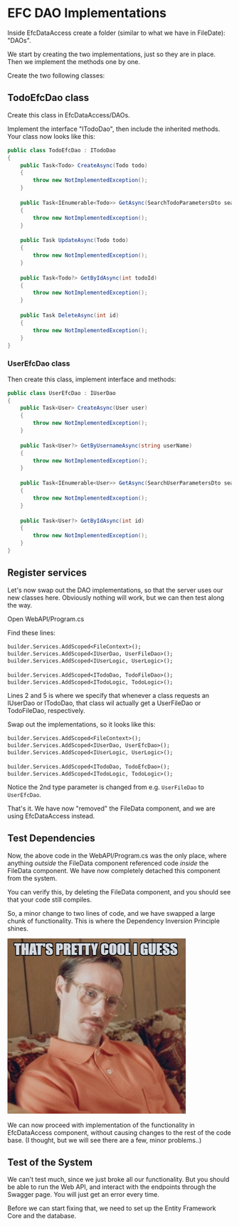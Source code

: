 # EFC DAO Implementations

Inside EfcDataAccess create a folder (similar to what we have in FileDate): "DAOs".

We start by creating the two implementations, just so they are in place. Then we implement the methods one by one.

Create the two following classes:

## TodoEfcDao class
Create this class in EfcDataAccess/DAOs.

Implement the interface "ITodoDao", then include the inherited methods. Your class now looks like this:

```csharp
public class TodoEfcDao : ITodoDao
{
    public Task<Todo> CreateAsync(Todo todo)
    {
        throw new NotImplementedException();
    }

    public Task<IEnumerable<Todo>> GetAsync(SearchTodoParametersDto searchParameters)
    {
        throw new NotImplementedException();
    }

    public Task UpdateAsync(Todo todo)
    {
        throw new NotImplementedException();
    }

    public Task<Todo?> GetByIdAsync(int todoId)
    {
        throw new NotImplementedException();
    }

    public Task DeleteAsync(int id)
    {
        throw new NotImplementedException();
    }
}
```

### UserEfcDao class

Then create this class, implement interface and methods:

```csharp
public class UserEfcDao : IUserDao
{
    public Task<User> CreateAsync(User user)
    {
        throw new NotImplementedException();
    }

    public Task<User?> GetByUsernameAsync(string userName)
    {
        throw new NotImplementedException();
    }

    public Task<IEnumerable<User>> GetAsync(SearchUserParametersDto searchParameters)
    {
        throw new NotImplementedException();
    }

    public Task<User?> GetByIdAsync(int id)
    {
        throw new NotImplementedException();
    }
}
```

## Register services
Let's now swap out the DAO implementations, so that the server uses our new classes here. Obviously nothing will work, but we can then test along the way.

Open WebAPI/Program.cs

Find these lines:

```csharp{2,5}
builder.Services.AddScoped<FileContext>();
builder.Services.AddScoped<IUserDao, UserFileDao>();
builder.Services.AddScoped<IUserLogic, UserLogic>();

builder.Services.AddScoped<ITodoDao, TodoFileDao>();
builder.Services.AddScoped<ITodoLogic, TodoLogic>();
```

Lines 2 and 5 is where we specify that whenever a class requests an IUserDao or ITodoDao, that class wil actually get a UserFileDao or TodoFileDao, respectively.

Swap out the implementations, so it looks like this:

```csharp{2,5}
builder.Services.AddScoped<FileContext>();
builder.Services.AddScoped<IUserDao, UserEfcDao>();
builder.Services.AddScoped<IUserLogic, UserLogic>();

builder.Services.AddScoped<ITodoDao, TodoEfcDao>();
builder.Services.AddScoped<ITodoLogic, TodoLogic>();
```

Notice the 2nd type parameter is changed from e.g. `UserFileDao` to `UserEfcDao`.

That's it. We have now "removed" the FileData component, and we are using EfcDataAccess instead.

## Test Dependencies
Now, the above code in the WebAPI/Program.cs was the only place, where anything _outside_ the FileData component referenced code _inside_ the FileData component. We have now completely detached this component from the system.

You can verify this, by deleting the FileData component, and you should see that your code still compiles.

So, a minor change to two lines of code, and we have swapped a large chunk of functionality. This is where the Dependency Inversion Principle shines.

![img.png](Resources/ThatsPrettyCool.png)

We can now proceed with implementation of the functionality in EfcDataAccess component, without causing changes to the rest of the code base. (I thought, but we will see there are a few, minor problems..) 

## Test of the System

We can't test much, since we just broke all our functionality. But you should be able to run the Web API, and interact with the endpoints through the Swagger page. You will just get an error every time.

Before we can start fixing that, we need to set up the Entity Framework Core and the database.

